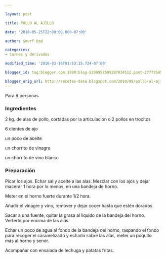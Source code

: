 ```yaml
---

layout: post

title: POLLO AL AJILLO

date: '2010-05-25T22:00:00.000-07:00'

author: Smurf Dad

categories:
- Carnes y derivados

modified_time: '2016-03-16T01:53:15.724-07:00'

blogger_id: tag:blogger.com,1999:blog-5299957599287034512.post-2777354512504171893

blogger_orig_url: http://recetas-desa.blogspot.com/2010/05/pollo-al-ajillo.html
---
```


Para 6 personas.

<h3>Ingredientes</h3>

2 kg. de alas de pollo, cortadas por la articulación o 2 pollos en trocitos

6 dientes de ajo

un poco de aceite

un chorrito de vinagre

un chorrito de vino blanco

<h3>Preparación</h3>

Picar los ajos. Echar sal y aceite a las alas. Mezclar con los ajos y dejar macerar 1 hora por lo menos, en una bandeja de horno.

Meter en el horno fuerte durante 1/2 hora.

Añadir el vinagre y vino, remover y dejar cocer hasta que estén dorados.

Sacar a una fuente, quitar la grasa al líquido de la bandeja del horno. Verterlo por encima de las alas.

Echar un poco de agua al fondo de la bandeja del horno, raspando el fondo para recoger el caramelizado y echarlo sobre las alas, meter un poquito más al horno y servir.

Acompañar con ensalada de lechuga y patatas fritas.

